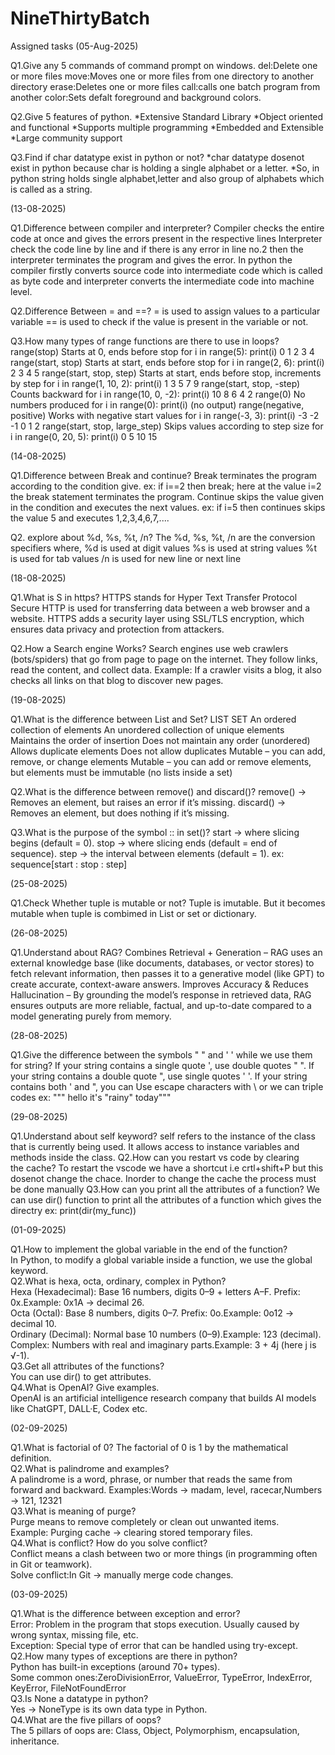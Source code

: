 # NineThirtyBatch
Assigned tasks (05-Aug-2025)

Q1.Give any 5 commands of command prompt on windows.
del:Delete one or more files
move:Moves one or more files from one directory to another directory
erase:Deletes one or more files
call:calls one batch program from another
color:Sets defalt foreground and background colors.

Q2.Give 5 features of python.
*Extensive Standard Library
*Object oriented and functional
*Supports multiple programming 
*Embedded and Extensible
*Large community support

Q3.Find if char datatype exist in python or not?
*char datatype dosenot exist in python because char is holding a single alphabet or a letter.
*So, in python string holds single alphabet,letter and also group of alphabets which is called as a string.

(13-08-2025)

Q1.Difference between compiler and interpreter?
   Compiler checks the entire code at once and gives the errors present in the respective lines 
   Interpreter check the code line by line and if there is any error in line no.2 then the interpreter terminates the program and gives the error.
   In python the compiler firstly converts source code into intermediate code which is called as byte code and interpreter converts the intermediate code into machine level.
   
Q2.Difference Between = and ==?
   = is used to assign values to a particular variable
   == is used to check if the  value is present in the variable or not.

   
Q3.How many types of range functions are there to use in loops?
   range(stop)	Starts at 0, ends before stop	for i in range(5): print(i)	0 1 2 3 4
   range(start, stop)	Starts at start, ends before stop	for i in range(2, 6): print(i)	2 3 4 5
   range(start, stop, step)	Starts at start, ends before stop, increments by step	for i in range(1, 10, 2): print(i)	1 3 5 7 9
   range(start, stop, -step)	Counts backward	for i in range(10, 0, -2): print(i)	10 8 6 4 2
   range(0)	No numbers produced	for i in range(0): print(i)	(no output)
   range(negative, positive)	Works with negative start values	for i in range(-3, 3): print(i)	-3 -2 -1 0 1 2
   range(start, stop, large_step)	Skips values according to step size	for i in range(0, 20, 5): print(i)	0 5 10 15

(14-08-2025)

Q1.Difference between Break and continue?
   Break terminates the program according to the condition give. ex: if i==2 then break; here at the value i=2 the break statement terminates the program.
   Continue skips the value given in the condition and executes the next values. ex: if i=5 then continues skips the value 5 and executes 1,2,3,4,6,7,....
   
Q2. explore about %d, %s, %t, /n?
   The %d, %s, %t, /n are the conversion specifiers where,
   %d is used at digit values
   %s is used at string values
   %t is used for tab values
   /n is used for new line or next line

   (18-08-2025)

Q1.What is S in https?
   HTTPS stands for Hyper Text Transfer Protocol Secure 
   HTTP is used for transferring data between a web browser and a website.
   HTTPS adds a security layer using SSL/TLS encryption, which ensures data privacy and protection from attackers.

Q2.How a Search engine Works?
   Search engines use web crawlers (bots/spiders) that go from page to page on the internet.
   They follow links, read the content, and collect data.
   Example: If a crawler visits a blog, it also checks all links on that blog to discover new pages.

(19-08-2025)

Q1.What is the difference between List and Set?
   LIST                                                                                SET
   An ordered collection of elements                                                   An unordered collection of unique elements
   Maintains the order of insertion                                                    Does not maintain any order (unordered)
   Allows duplicate elements                                                           Does not allow duplicates
   Mutable – you can add, remove, or change elements                                   Mutable – you can add or remove elements, but elements must be immutable (no lists inside a set)

Q2.What is the difference between remove() and discard()?
   remove() → Removes an element, but raises an error if it’s missing.
   discard() → Removes an element, but does nothing if it’s missing.

Q3.What is the purpose of the symbol :: in set()?
   start → where slicing begins (default = 0).
   stop → where slicing ends (default = end of sequence).
   step → the interval between elements (default = 1). ex: sequence[start : stop : step]

(25-08-2025)

Q1.Check Whether tuple is mutable or not?
   Tuple is imutable. But it becomes mutable when tuple is combimed in List or set or dictionary.

(26-08-2025)

Q1.Understand about RAG?
Combines Retrieval + Generation – RAG uses an external knowledge base (like documents, databases, or vector stores) to fetch relevant information, then passes it to a generative model (like GPT) to create accurate, context-aware answers.
Improves Accuracy & Reduces Hallucination – By grounding the model’s response in retrieved data, RAG ensures outputs are more reliable, factual, and up-to-date compared to a model generating purely from memory.

(28-08-2025)

Q1.Give the difference between the symbols " " and ' ' while we use them for string?
   If your string contains a single quote ', use double quotes " ". If your string contains a double quote ", use single quotes ' '.
   If your string contains both ' and ", you can Use escape characters with \ or we can triple codes ex: """ hello it's "rainy" today"""

(29-08-2025)

Q1.Understand about self keyword?
   self refers to the instance of the class that is currently being used.
   It allows access to instance variables and methods inside the class.
Q2.How can you restart vs code by clearing the cache?
    To restart the vscode we have a shortcut i.e crtl+shift+P but this dosenot change the chace.
    Inorder to change the cache the process must be done manually
Q3.How can you print all the attributes of a function?
   We can use dir() function to print all the attributes of a function which gives the directry ex: print(dir(my_func))

(01-09-2025)

Q1.How to implement the global variable in the end of the function?                                                                                                                 
   In Python, to modify a global variable inside a function, we use the global keyword.                                                                                                   
Q2.What is hexa, octa, ordinary, complex in Python?                                                                                                                                  
   Hexa (Hexadecimal): Base 16 numbers, digits 0–9 + letters A–F. Prefix: 0x.Example: 0x1A → decimal 26.                                                                                  
   Octa (Octal): Base 8 numbers, digits 0–7. Prefix: 0o.Example: 0o12 → decimal 10.                                                                                                       
   Ordinary (Decimal): Normal base 10 numbers (0–9).Example: 123 (decimal).                                                                                                               
   Complex: Numbers with real and imaginary parts.Example: 3 + 4j (here j is √-1).                                                                                                        
Q3.Get all attributes of the functions?                                                                                                                                                   
   You can use dir() to get attributes.                                                                                                                                                   
Q4.What is OpenAI? Give examples.                                                                                                                                                  
   OpenAI is an artificial intelligence research company that builds AI models like ChatGPT, DALL·E, Codex etc.                                                                           
                                                                                                                                                                                       
(02-09-2025)                                                                                                                                                                              
                                                                                                                                                                                          
Q1.What is factorial of 0?
   The factorial of 0 is 1 by the mathematical definition.                                                                                                                                
Q2.What is palindrome and examples?                                                                                                                                                      
   A palindrome is a word, phrase, or number that reads the same from forward and backward.
   Examples:Words → madam, level, racecar,Numbers → 121, 12321                                                                                                                            
Q3.What is meaning of purge?                                                                                                                                                              
   Purge means to remove completely or clean out unwanted items.                                                                                                                         
   Example: Purging cache → clearing stored temporary files.                                                                                                                              
Q4.What is conflict? How do you solve conflict?                                                                                                                                           
   Conflict means a clash between two or more things (in programming often in Git or teamwork).                                                                                     
   Solve conflict:In Git → manually merge code changes.
                                                                                                                                                                                          
(03-09-2025)                                                                                                                                                                              
                                                                                                                                                                                          
Q1.What is the difference between exception and error?                                                                                                                                    
   Error: Problem in the program that stops execution. Usually caused by wrong syntax, missing file, etc.                                                                                 
   Exception: Special type of error that can be handled using try-except.                                                                                                                 
Q2.How many types of exceptions are there in python?                                                                                                                                      
   Python has built-in exceptions (around 70+ types).                                                                                                                                     
   Some common ones:ZeroDivisionError, ValueError, TypeError, IndexError, KeyError, FileNotFoundError                                                                                     
Q3.Is None a datatype in python?                                                                                                                                                          
   Yes → NoneType is its own data type in Python.                                                                                                                                         
Q4.What are the five pillars of oops?                                                                                                                                                    
   The 5 pillars of oops are: Class, Object, Polymorphism, encapsulation, inheritance.
   

